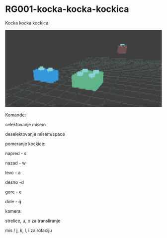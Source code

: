# RG001-kocka-kocka-kockica
Kocka kocka kockica

![Alt text](images/kockice.png?raw=true "kocka kocka kockica")

Komande:

selektovanje misem

deselektovanje misem/space

pomeranje kockice:

napred - s

nazad - w

levo - a

desno -d

gore - e

dole - q

kamera:

strelice, u, o za transliranje

mis / j, k, l, i za rotaciju

